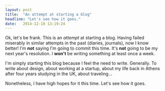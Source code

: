 ```yaml
---
layout: post
title:  "An attempt at starting a blog"
headline: "Let's see how it goes."
date:   2014-12-18 13:19:24
---
```

Ok, let's be frank. This is an *attempt* at starting a blog. Having failed miserably in similar attempts in the past (diaries, journals), now I know better! I'm **not** saying I'm going to commit this time. It's **not** going to be my next year's resolution. I **won't** be writing something at least once a week.

I'm simply starting this blog because I feel the need to write. Generally. To write about design, about working at a startup, about my life back in Athens after four years studying in the UK, about traveling...

Nonetheless, I have high hopes for it this time. Let's see how it goes.